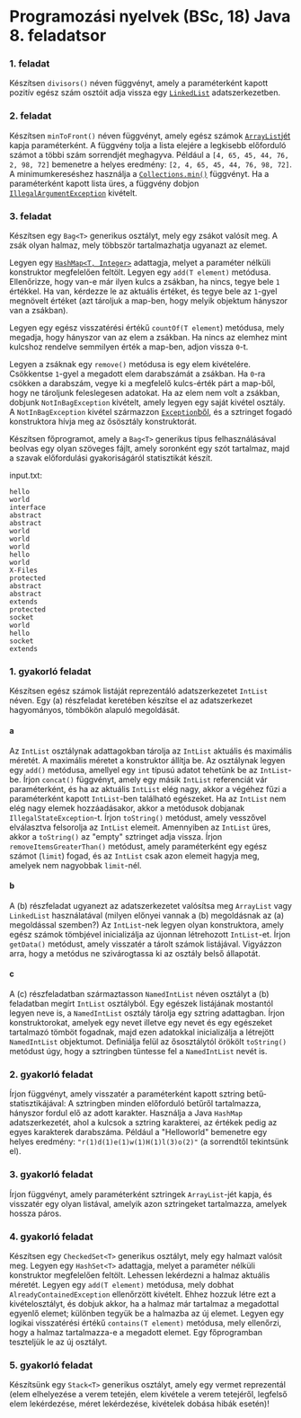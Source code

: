 # Programozási nyelvek (BSc, 18) Java 8. feladatsor



### 1. feladat

Készítsen `divisors()` néven függvényt, amely a paraméterként kapott pozitív egész szám
osztóit adja vissza egy [`LinkedList`](https://docs.oracle.com/en/java/javase/17/docs/api/java.base/java/util/LinkedList.html) adatszerkezetben.

### 2. feladat

Készítsen `minToFront()` néven függvényt, amely egész számok [`ArrayList`jét](https://docs.oracle.com/en/java/javase/17/docs/api/java.base/java/util/ArrayList.html) kapja
paraméterként. A függvény tolja a lista elejére a legkisebb előforduló számot a
többi szám sorrendjét meghagyva. Például a `[4, 65, 45, 44, 76, 2, 98, 72]` bemenetre
a helyes eredmény: `[2, 4, 65, 45, 44, 76, 98, 72]`. A minimumkereséshez használja a
[`Collections.min()`](https://docs.oracle.com/en/java/javase/17/docs/api/java.base/java/util/Collections.html#min(java.util.Collection)) függvényt. Ha a paraméterként kapott lista üres, a függvény
dobjon [`IllegalArgumentException`](https://docs.oracle.com/en/java/javase/17/docs/api/java.base/java/lang/IllegalArgumentException.html) kivételt.

### 3. feladat

Készítsen egy `Bag<T>` generikus osztályt, mely egy zsákot valósít meg. A zsák olyan halmaz,
mely többször tartalmazhatja ugyanazt az elemet.

Legyen egy [`HashMap<T, Integer>`](https://docs.oracle.com/en/java/javase/17/docs/api/java.base/java/util/HashMap.html) adattagja, melyet a paraméter nélküli
konstruktor megfelelően feltölt. Legyen egy `add(T element)` metódusa. Ellenőrizze, hogy van-e már
ilyen kulcs a zsákban, ha nincs, tegye bele `1` értékkel. Ha van, kérdezze le az aktuális értéket,
és tegye bele az `1`-gyel megnövelt értéket (azt tároljuk a map-ben, hogy melyik objektum hányszor
van a zsákban).

Legyen egy egész visszatérési értékű `countOf(T element`) metódusa, mely megadja, hogy hányszor van
az elem a zsákban. Ha nincs az elemhez mint kulcshoz rendelve semmilyen érték a map-ben, adjon vissza `0`-t.

Legyen a zsáknak egy `remove()` metódusa is egy elem kivételére. Csökkentse `1`-gyel a megadott elem
darabszámát a zsákban. Ha `0`-ra csökken a darabszám, vegye ki a megfelelő kulcs-érték párt a map-ből,
hogy ne tároljunk feleslegesen adatokat. Ha az elem nem volt a zsákban, dobjunk `NotInBagException` kivételt,
amely legyen egy saját kivétel osztály. A `NotInBagException` kivétel származzon [`Exception`ből](https://docs.oracle.com/en/java/javase/17/docs/api/java.base/java/lang/Exception.html), és a
sztringet fogadó konstruktora hívja meg az ősösztály konstruktorát.

Készítsen főprogramot, amely a `Bag<T>` generikus típus felhasználásával beolvas egy olyan szöveges fájlt,
amely soronként egy szót tartalmaz, majd a szavak előfordulási gyakoriságáról statisztikát készít.

input.txt:

```
hello
world
interface
abstract
abstract
world
world
world
hello
world
X-Files
protected
abstract
abstract
extends
protected
socket
world
hello
socket
extends
```

### 1. gyakorló feladat

Készítsen egész számok listáját reprezentáló adatszerkezetet `IntList` néven. Egy (a) részfeladat
keretében készítse el az adatszerkezet hagyományos, tömbökön alapuló megoldását.

#### a

Az `IntList` osztálynak adattagokban tárolja az `IntList` aktuális és maximális méretét.
A maximális méretet a konstruktor állítja be. Az osztálynak legyen egy `add()` metódusa,
amellyel egy `int` típusú adatot tehetünk be az `IntList`-be. Írjon `concat()` függvényt,
amely egy másik `IntList` referenciát vár paraméterként, és ha az aktuális `IntList` elég nagy,
akkor a végéhez fűzi a paraméterként kapott `IntList`-ben található egészeket. Ha az `IntList`
nem elég nagy elemek hozzáadásakor, akkor a metódusok dobjanak `IllegalStateException`-t.
Írjon `toString()` metódust, amely vesszővel elválasztva felsorolja az `IntList` elemeit.
Amennyiben az `IntList` üres, akkor a `toString()` az "empty" sztringet adja vissza.
Írjon `removeItemsGreaterThan()` metódust, amely paraméterként egy egész számot (`limit`)
fogad, és az `IntList` csak azon elemeit hagyja meg, amelyek nem nagyobbak `limit`-nél.

#### b

A (b) részfeladat ugyanezt az adatszerkezetet valósítsa meg `ArrayList` vagy `LinkedList`
használatával (milyen előnyei vannak a (b) megoldásnak az (a) megoldással szemben?)
Az `IntList`-nek legyen olyan konstruktora, amely egész számok tömbjével inicializálja
az újonnan létrehozott `IntList`-et.
Írjon `getData()` metódust, amely visszatér a tárolt számok listájával. Vigyázzon arra,
hogy a metódus ne szivárogtassa ki az osztály belső állapotát.

#### c

A (c) részfeladatban származtasson `NamedIntList` néven osztályt a (b) feladatban megírt
`IntList` osztályból. Egy egészek listájának mostantól legyen neve is, a `NamedIntList` osztály
tárolja egy sztring adattagban. Írjon konstruktorokat, amelyek egy nevet illetve egy nevet és
egy egészeket tartalmazó tömböt fogadnak, majd ezen adatokkal inicializálja a létrejött
`NamedIntList` objektumot. Definiálja felül az ősosztálytól örökölt `toString()` metódust
úgy, hogy a sztringben tüntesse fel a `NamedIntList` nevét is.

### 2. gyakorló feladat

Írjon függvényt, amely visszatér a paraméterként kapott sztring betű-statisztikájával:
A sztringben minden előforduló betűről tartalmazza, hányszor fordul elő az adott karakter.
Használja a Java `HashMap` adatszerkezetét, ahol a kulcsok a sztring karakterei, az értékek
pedig az egyes karakterek darabszáma. Például a "Helloworld" bemenetre egy helyes eredmény:
`"r(1)d(1)e(1)w(1)H(1)l(3)o(2)"` (a sorrendtől tekintsünk el).

### 3. gyakorló feladat

Írjon függvényt, amely paraméterként sztringek `ArrayList`-jét kapja, és visszatér egy olyan
listával, amelyik azon sztringeket tartalmazza, amelyek hossza páros.

### 4. gyakorló feladat

Készítsen egy `CheckedSet<T>` generikus osztályt, mely egy halmazt valósít meg. Legyen egy `HashSet<T>` adattagja, melyet a paraméter nélküli konstruktor megfelelően feltölt. Lehessen lekérdezni a halmaz aktuális méretét. Legyen egy `add(T element)` metódusa, mely dobhat `AlreadyContainedException` ellenőrzött kivételt. Ehhez hozzuk létre ezt a kivételosztályt, és dobjuk akkor, ha a halmaz már tartalmaz a megadottal egyenlő elemet; különben tegyük be a halmazba az új elemet. Legyen egy logikai visszatérési értékű `contains(T element)` metódusa, mely ellenőrzi, hogy a halmaz tartalmazza-e a megadott elemet. Egy főprogramban teszteljük le az új osztályt.

### 5. gyakorló feladat

Készítsünk egy `Stack<T>` generikus osztályt, amely egy vermet reprezentál (elem elhelyezése a verem tetején, elem kivétele a verem tetejéről,
legfelső elem lekérdezése, méret lekérdezése, kivételek dobása hibák esetén)!


